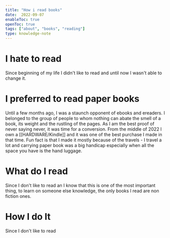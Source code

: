 ```yaml
---
title: "How i read books"
date:  2022-09-07
enableToc: true
openToc: true
tags: ["about", "books", "reading"]
type: knowledge-note
---
```


# I hate to read
Since beginning of my life I didn't like to read and until now I wasn't able to change it.

# I preferred to read paper books
Until a few months ago, I was a staunch opponent of ebooks and ereaders. I belonged to the group of people to whom nothing can abate the smell of a book, its weight and the rustling of the pages. As I am the best proof of never saying never, it was time for a conversion. From the middle of 2022 I own a [[HARDWARE/Kindle]] and it was one of the best purchase I made in that time. Fun fact is that I made it mostly because of the travels - I travel a lot and carrying paper book was a big handicap especially when all the space you have is the hand luggage.

# What do I read
Since I don't like to read an I know that this is one of the most important thing, to learn on someone else knowledge, the only books I read are non fiction ones.

# How I do It
Since I don't like to read 